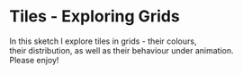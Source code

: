 # Tiles - Exploring Grids

In this sketch I explore tiles in grids - their colours, \
their distribution, as well as their behaviour under animation. \
Please enjoy!
